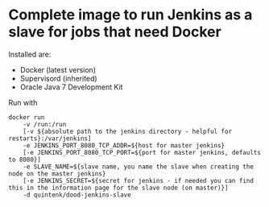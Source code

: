 Complete image to run Jenkins as a slave for jobs that need Docker
==================================================================

Installed are:
- Docker (latest version)
- Supervisord (inherited)
- Oracle Java 7 Development Kit

Run with

    docker run
        -v /run:/run
        [-v ${absolute path to the jenkins directory - helpful for restarts}:/var/jenkins]
        -e JENKINS_PORT_8080_TCP_ADDR=${host for master jenkins}
        [-e JENKINS_PORT_8080_TCP_PORT=${port for master jenkins, defaults to 8080}]
        -e SLAVE_NAME=${slave name, you name the slave when creating the node on the master jenkins}
        [-e JENKINS_SECRET=${secret for jenkins - if needed you can find this in the information page for the slave node (on master)}]
        -d quintenk/dood-jenkins-slave



